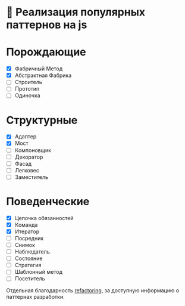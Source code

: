 # :metal: Реализация популярных паттернов на js

# Порождающие
- [X] Фабричный Метод
- [X] Абстрактная Фабрика
- [ ] Строитель
- [ ] Прототип
- [ ] Одиночка

# Структурные
- [X] Адаптер
- [X] Мост
- [ ] Компоновщик
- [ ] Декоратор
- [ ] Фасад
- [ ] Легковес
- [ ] Заместитель

# Поведенческие
- [X] Цепочка обязанностей
- [X] Команда
- [X] Итератор
- [ ] Посредник
- [ ] Снимок
- [ ] Наблюдатель
- [ ] Состояние
- [ ] Стратегия
- [ ] Шаблонный метод
- [ ] Посетитель

Отдельная благодарность [refactoring](https://refactoring.guru/ru/), за доступную информацию о паттернах разработки.
